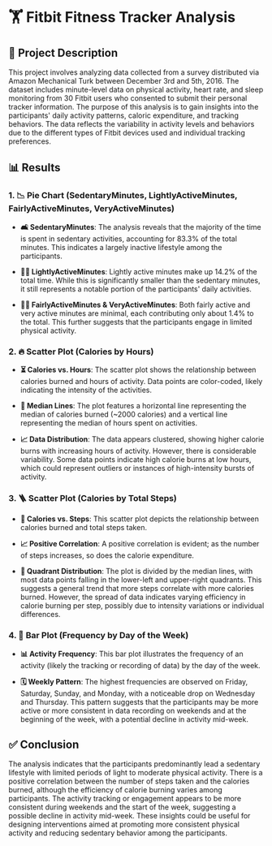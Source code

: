 # 🏋️ Fitbit Fitness Tracker Analysis

## 📄 Project Description

This project involves analyzing data collected from a survey distributed via Amazon Mechanical Turk between December 3rd and 5th, 2016. The dataset includes minute-level data on physical activity, heart rate, and sleep monitoring from 30 Fitbit users who consented to submit their personal tracker information. The purpose of this analysis is to gain insights into the participants' daily activity patterns, caloric expenditure, and tracking behaviors. The data reflects the variability in activity levels and behaviors due to the different types of Fitbit devices used and individual tracking preferences.

## 📊 Results

### 1. 📉 Pie Chart (SedentaryMinutes, LightlyActiveMinutes, FairlyActiveMinutes, VeryActiveMinutes)

- **🛋️ SedentaryMinutes**: The analysis reveals that the majority of the time is spent in sedentary activities, accounting for 83.3% of the total minutes. This indicates a largely inactive lifestyle among the participants.
  
- **🚶‍♂️ LightlyActiveMinutes**: Lightly active minutes make up 14.2% of the total time. While this is significantly smaller than the sedentary minutes, it still represents a notable portion of the participants' daily activities.
  
- **🏃‍♂️ FairlyActiveMinutes & VeryActiveMinutes**: Both fairly active and very active minutes are minimal, each contributing only about 1.4% to the total. This further suggests that the participants engage in limited physical activity.

### 2. 🔥 Scatter Plot (Calories by Hours)

- **⏳ Calories vs. Hours**: The scatter plot shows the relationship between calories burned and hours of activity. Data points are color-coded, likely indicating the intensity of the activities.
  
- **🔗 Median Lines**: The plot features a horizontal line representing the median of calories burned (~2000 calories) and a vertical line representing the median of hours spent on activities. 

- **📈 Data Distribution**: The data appears clustered, showing higher calorie burns with increasing hours of activity. However, there is considerable variability. Some data points indicate high calorie burns at low hours, which could represent outliers or instances of high-intensity bursts of activity.

### 3. 🪜 Scatter Plot (Calories by Total Steps)

- **👣 Calories vs. Steps**: This scatter plot depicts the relationship between calories burned and total steps taken.
  
- **📈 Positive Correlation**: A positive correlation is evident; as the number of steps increases, so does the calorie expenditure.
  
- **🔄 Quadrant Distribution**: The plot is divided by the median lines, with most data points falling in the lower-left and upper-right quadrants. This suggests a general trend that more steps correlate with more calories burned. However, the spread of data indicates varying efficiency in calorie burning per step, possibly due to intensity variations or individual differences.

### 4. 📅 Bar Plot (Frequency by Day of the Week)

- **📊 Activity Frequency**: This bar plot illustrates the frequency of an activity (likely the tracking or recording of data) by the day of the week.
  
- **🗓️ Weekly Pattern**: The highest frequencies are observed on Friday, Saturday, Sunday, and Monday, with a noticeable drop on Wednesday and Thursday. This pattern suggests that the participants may be more active or more consistent in data recording on weekends and at the beginning of the week, with a potential decline in activity mid-week.

## ✅ Conclusion

The analysis indicates that the participants predominantly lead a sedentary lifestyle with limited periods of light to moderate physical activity. There is a positive correlation between the number of steps taken and the calories burned, although the efficiency of calorie burning varies among participants. The activity tracking or engagement appears to be more consistent during weekends and the start of the week, suggesting a possible decline in activity mid-week. These insights could be useful for designing interventions aimed at promoting more consistent physical activity and reducing sedentary behavior among the participants.
